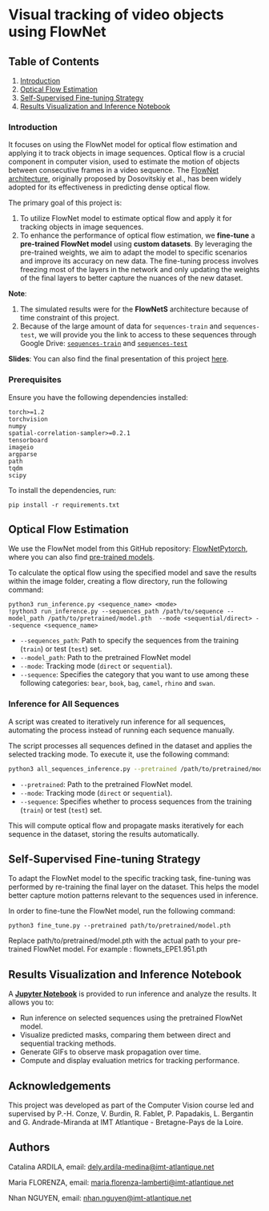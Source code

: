 # Visual tracking of video objects using FlowNet

## Table of Contents

1. [Introduction](#introduction)
2. [Optical Flow Estimation](#optical-flow-estimation)
3. [Self-Supervised Fine-tuning Strategy](#self-supervised-fine-tuning-strategy)
4. [Results Visualization and Inference Notebook](#results-visualization-and-inference-notebook)

### Introduction
It focuses on using the FlowNet model for optical flow estimation and applying it to track objects in image sequences. Optical flow is a crucial component in computer vision, used to estimate the motion of objects between consecutive frames in a video sequence. The [FlowNet architecture](https://arxiv.org/pdf/1504.06852), originally proposed by Dosovitskiy et al., has been widely adopted for its effectiveness in predicting dense optical flow.

The primary goal of this project is:
1. To utilize FlowNet model to estimate optical flow and apply it for tracking objects in image sequences.
2. To enhance the performance of optical flow estimation, we **fine-tune** a **pre-trained FlowNet model** using **custom datasets**. By leveraging the pre-trained weights, we aim to adapt the model to specific scenarios and improve its accuracy on new data. The fine-tuning process involves freezing most of the layers in the network and only updating the weights of the final layers to better capture the nuances of the new dataset.

**Note**: 
1. The simulated results were for the **FlowNetS** architecture because of time constraint of this project.
2. Because of the large amount of data for `sequences-train` and `sequences-test`, we will provide you the link to access to these sequences through Google Drive: [`sequences-train`](https://drive.google.com/drive/folders/1equxxDidVitH5tJERKP7FZSi8OmI9VQa?usp=sharing) and [`sequences-test`](https://drive.google.com/drive/folders/1rMXW_fZVQSXOc7bsaGjwEDFWf8LDI9iK?usp=sharing)
 
**Slides**: You can also find the final presentation of this project [here](./final-restitution-team-2.pdf).

### Prerequisites

Ensure you have the following dependencies installed:

```
torch>=1.2
torchvision
numpy
spatial-correlation-sampler>=0.2.1
tensorboard
imageio
argparse
path
tqdm
scipy
```

To install the dependencies, run:

```
pip install -r requirements.txt
```

## Optical Flow Estimation
We use the FlowNet model from this GitHub repository: [FlowNetPytorch](https://github.com/ClementPinard/FlowNetPytorch), where you can also find [pre-trained models](https://drive.google.com/drive/folders/1dTpSyc7rIYYG19p1uiDfilcsmSPNy-_3).  

To calculate the optical flow using the specified model and save the results within the image folder, creating a flow directory, run the following command:
```
python3 run_inference.py <sequence_name> <mode>
!python3 run_inference.py --sequences_path /path/to/sequence --model_path /path/to/pretrained/model.pth  --mode <sequential/direct> --sequence <sequence_name>
```
- `--sequences_path`: Path to specify the sequences from the training (`train`) or test (`test`) set.  
- `--model_path`: Path to the pretrained FlowNet model
- `--mode`: Tracking mode (`direct` or `sequential`).  
- `--sequence`: Specifies the category that you want to use among these following categories: `bear`, `book`, `bag`, `camel`, `rhino` and `swan`.

### Inference for All Sequences

A script was created to iteratively run inference for all sequences, automating the process instead of running each sequence manually.  

The script processes all sequences defined in the dataset and applies the selected tracking mode. To execute it, use the following command:  

```bash
python3 all_sequences_inference.py --pretrained /path/to/pretrained/model.pth --mode direct/sequential --sequence train/test
```

- `--pretrained`: Path to the pretrained FlowNet model.  
- `--mode`: Tracking mode (`direct` or `sequential`).  
- `--sequence`: Specifies whether to process sequences from the training (`train`) or test (`test`) set.  

This will compute optical flow and propagate masks iteratively for each sequence in the dataset, storing the results automatically.
## Self-Supervised Fine-tuning Strategy
To adapt the FlowNet model to the specific tracking task, fine-tuning was performed by re-training the final layer on the dataset. This helps the model better capture motion patterns relevant to the sequences used in inference.

In order to fine-tune the FlowNet model, run the following command:
```
python3 fine_tune.py --pretrained path/to/pretrained/model.pth
```
Replace path/to/pretrained/model.pth with the actual path to your pre-trained FlowNet model. For example : flownets_EPE1.951.pth

## Results Visualization and Inference Notebook

A [**Jupyter Notebook**](./FlowNet_Tracking.ipynb) is provided to run inference and analyze the results. It allows you to:
* Run inference on selected sequences using the pretrained FlowNet model.
* Visualize predicted masks, comparing them between direct and sequential tracking methods.
* Generate GIFs to observe mask propagation over time.
* Compute and display evaluation metrics for tracking performance.

## Acknowledgements  

This project was developed as part of the Computer Vision course led and supervised by P.-H. Conze, V. Burdin, R. Fablet, P. Papadakis, L. Bergantin and G. Andrade-Miranda at IMT Atlantique - Bretagne-Pays de la Loire. 

## Authors
Catalina ARDILA, email: <dely.ardila-medina@imt-atlantique.net>

Maria FLORENZA, email: <maria.florenza-lamberti@imt-atlantique.net>

Nhan NGUYEN, email: <nhan.nguyen@imt-atlantique.net>


